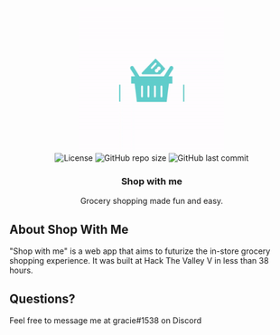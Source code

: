 <br />
<p align="center">
  <a href="https://github.com/vincentzhang15/shop-with-me">
    <img src="https://raw.githubusercontent.com/vincentzhang15/shop-with-me/main/frontend/public/img/logo.gif" alt="Logo" width="256">
  </a>
  <br />

  <!-- Badges -->
  <img src="https://img.shields.io/github/languages/top/vincentzhang15/shop-with-me?style=for-the-badge" alt="License" height="25">
  <img src="https://img.shields.io/github/repo-size/vincentzhang15/shop-with-me?style=for-the-badge" alt="GitHub repo size" height="25">
  <img src="https://img.shields.io/github/last-commit/vincentzhang15/shop-with-me?style=for-the-badge" alt="GitHub last commit" height="25">
  <br />

  <h3 align="center">Shop with me</h3>
  <p align="center">
    Grocery shopping made fun and easy.
    <!--br />
    <a href=""><strong>View the demo »</strong></a>
    <br /-->
  </p>
</p>


## About Shop With Me

"Shop with me" is a web app that aims to futurize the in-store grocery shopping experience. It was built at Hack The Valley V in less than 38 hours.

## Questions?
Feel free to message me at gracie#1538 on Discord
